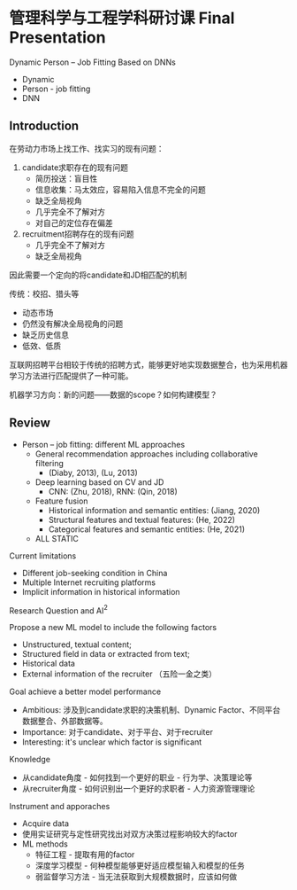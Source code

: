 # 管理科学与工程学科研讨课 Final Presentation

Dynamic Person – Job Fitting Based on DNNs

* Dynamic
* Person - job fitting
* DNN

## Introduction

在劳动力市场上找工作、找实习的现有问题：

1. candidate求职存在的现有问题
    * 简历投送：盲目性
    * 信息收集：马太效应，容易陷入信息不完全的问题
    * 缺乏全局视角
    * 几乎完全不了解对方
    * 对自己的定位存在偏差
2. recruitment招聘存在的现有问题
    * 几乎完全不了解对方
    * 缺乏全局视角

因此需要一个定向的将candidate和JD相匹配的机制

传统：校招、猎头等

* 动态市场
* 仍然没有解决全局视角的问题
* 缺乏历史信息
* 低效、低质

互联网招聘平台相较于传统的招聘方式，能够更好地实现数据整合，也为采用机器学习方法进行匹配提供了一种可能。

机器学习方向：新的问题——数据的scope？如何构建模型？

## Review

* Person – job fitting: different ML approaches
    * General recommendation approaches including collaborative filtering
        * (Diaby, 2013), (Lu, 2013)
    * Deep learning based on CV and JD
        * CNN: (Zhu, 2018), RNN: (Qin, 2018)
    * Feature fusion
        * Historical information and semantic entities: (Jiang, 2020)
        * Structural features and textual features: (He, 2022)
        * Categorical features and semantic entities: (He, 2021)
    * ALL STATIC

Current limitations
* Different job-seeking condition in China
* Multiple Internet recruiting platforms
* Implicit information in historical information

Research Question and AI$^2$

Propose a new ML model to include the following factors
* Unstructured, textual content;
* Structured field in data or extracted from text;
* Historical data
* External information of the recruiter （五险一金之类）

Goal achieve a better model performance

* Ambitious: 涉及到candidate求职的决策机制、Dynamic Factor、不同平台数据整合、外部数据等。
* Importance: 对于candidate、对于平台、对于recruiter
* Interesting: it's unclear which factor is significant

Knowledge

* 从candidate角度 - 如何找到一个更好的职业 - 行为学、决策理论等
* 从recruiter角度 - 如何识别出一个更好的求职者 - 人力资源管理理论

Instrument and apporaches

* Acquire data
* 使用实证研究与定性研究找出对双方决策过程影响较大的factor
* ML methods
    * 特征工程 - 提取有用的factor
    * 深度学习模型 - 何种模型能够更好适应模型输入和模型的任务
    * 弱监督学习方法 - 当无法获取到大规模数据时，应该如何做
